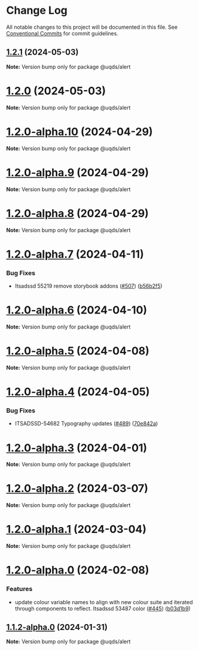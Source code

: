 # Change Log

All notable changes to this project will be documented in this file.
See [Conventional Commits](https://conventionalcommits.org) for commit guidelines.

## [1.2.1](https://github.com/uq-its-ss/design-system/compare/@uqds/alert@1.2.0-alpha.10...@uqds/alert@1.2.1) (2024-05-03)

**Note:** Version bump only for package @uqds/alert

# [1.2.0](https://github.com/uq-its-ss/design-system/compare/@uqds/alert@1.2.0-alpha.10...@uqds/alert@1.2.0) (2024-05-03)

**Note:** Version bump only for package @uqds/alert

# [1.2.0-alpha.10](https://github.com/uq-its-ss/design-system/compare/@uqds/alert@1.2.0-alpha.9...@uqds/alert@1.2.0-alpha.10) (2024-04-29)

**Note:** Version bump only for package @uqds/alert

# [1.2.0-alpha.9](https://github.com/uq-its-ss/design-system/compare/@uqds/alert@1.2.0-alpha.8...@uqds/alert@1.2.0-alpha.9) (2024-04-29)

**Note:** Version bump only for package @uqds/alert

# [1.2.0-alpha.8](https://github.com/uq-its-ss/design-system/compare/@uqds/alert@1.2.0-alpha.7...@uqds/alert@1.2.0-alpha.8) (2024-04-29)

**Note:** Version bump only for package @uqds/alert

# [1.2.0-alpha.7](https://github.com/uq-its-ss/design-system/compare/@uqds/alert@1.2.0-alpha.6...@uqds/alert@1.2.0-alpha.7) (2024-04-11)

### Bug Fixes

- Itsadssd 55219 remove storybook addons ([#507](https://github.com/uq-its-ss/design-system/issues/507)) ([b56b2f5](https://github.com/uq-its-ss/design-system/commit/b56b2f5e559708a4bea1edc67b933e44b56b03e2))

# [1.2.0-alpha.6](https://github.com/uq-its-ss/design-system/compare/@uqds/alert@1.2.0-alpha.5...@uqds/alert@1.2.0-alpha.6) (2024-04-10)

**Note:** Version bump only for package @uqds/alert

# [1.2.0-alpha.5](https://github.com/uq-its-ss/design-system/compare/@uqds/alert@1.2.0-alpha.4...@uqds/alert@1.2.0-alpha.5) (2024-04-08)

**Note:** Version bump only for package @uqds/alert

# [1.2.0-alpha.4](https://github.com/uq-its-ss/design-system/compare/@uqds/alert@1.2.0-alpha.3...@uqds/alert@1.2.0-alpha.4) (2024-04-05)

### Bug Fixes

- ITSADSSD-54682 Typography updates ([#489](https://github.com/uq-its-ss/design-system/issues/489)) ([70e842a](https://github.com/uq-its-ss/design-system/commit/70e842a1552cddc9c63452ae63bae91b380f420b))

# [1.2.0-alpha.3](https://github.com/uq-its-ss/design-system/compare/@uqds/alert@1.2.0-alpha.2...@uqds/alert@1.2.0-alpha.3) (2024-04-01)

**Note:** Version bump only for package @uqds/alert

# [1.2.0-alpha.2](https://github.com/uq-its-ss/design-system/compare/@uqds/alert@1.2.0-alpha.1...@uqds/alert@1.2.0-alpha.2) (2024-03-07)

**Note:** Version bump only for package @uqds/alert

# [1.2.0-alpha.1](https://github.com/uq-its-ss/design-system/compare/@uqds/alert@1.2.0-alpha.0...@uqds/alert@1.2.0-alpha.1) (2024-03-04)

**Note:** Version bump only for package @uqds/alert

# [1.2.0-alpha.0](https://github.com/uq-its-ss/design-system/compare/@uqds/alert@1.1.2-alpha.0...@uqds/alert@1.2.0-alpha.0) (2024-02-08)

### Features

- update colour variable names to align with new colour suite and iterated through components to reflect. Itsadssd 53487 color ([#445](https://github.com/uq-its-ss/design-system/issues/445)) ([b03d1b9](https://github.com/uq-its-ss/design-system/commit/b03d1b9a7944f4552750706b276405b0988abf90))

## [1.1.2-alpha.0](https://github.com/uq-its-ss/design-system/compare/@uqds/alert@1.1.1...@uqds/alert@1.1.2-alpha.0) (2024-01-31)

**Note:** Version bump only for package @uqds/alert
